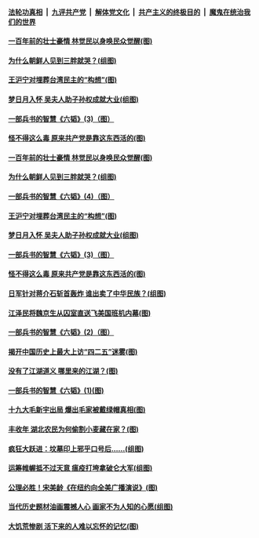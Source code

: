 

####  [法轮功真相](../../../../basic/blob/master/README.md?t=04271731) &nbsp;|&nbsp; [九评共产党](../../../../9ping.md/blob/master/README.md?t=04271731) &nbsp;|&nbsp; [解体党文化](../../../../jtdwh.md/blob/master/README.md?t=04271731)  &nbsp;|&nbsp; [共产主义的终极目的](../../../../gczydzjmd.md/blob/master/README.md?t=04271731) &nbsp;|&nbsp; [魔鬼在统治我们的世界](../../../../mgztzwmdsj.md/blob/master/README.md?t=04271731) 

#### [一百年前的壮士豪情 林觉民以身唤民众觉醒(图)](../pages/p6/928470.md?t=04271731) 

#### [为什么朝鲜人见到三胖就哭？(组图)](../pages/p6/931019.md?t=04271731) 

#### [王沪宁对埋葬台湾民主的“构想”(图)](../pages/p6/930009.md?t=04271731) 

#### [梦日月入怀 吴夫人助子孙权成就大业(组图)](../pages/p6/930945.md?t=04271731) 

#### [一部兵书的智慧《六韬》(3)（图）](../pages/p6/930886.md?t=04271731) 

#### [怪不得这么毒 原来共产党是靠这东西活的(图)](../pages/p6/931060.md?t=04271731) 

#### [一百年前的壮士豪情 林觉民以身唤民众觉醒(图)](../pages/p6/928470.md?t=04271731) 

#### [为什么朝鲜人见到三胖就哭？(组图)](../pages/p6/931019.md?t=04271731) 

#### [一部兵书的智慧《六韬》(4)（图）](../pages/p6/930888.md?t=04271731) 

#### [王沪宁对埋葬台湾民主的“构想”(图)](../pages/p6/930009.md?t=04271731) 

#### [梦日月入怀 吴夫人助子孙权成就大业(组图)](../pages/p6/930945.md?t=04271731) 

#### [一部兵书的智慧《六韬》(3)（图）](../pages/p6/930886.md?t=04271731) 

#### [怪不得这么毒 原来共产党是靠这东西活的(图)](../pages/p6/931060.md?t=04271731) 

#### [日军针对蒋介石斩首轰炸 谁出卖了中华民族？(组图)](../pages/p6/930567.md?t=04271731) 

#### [江泽民将魏京生从囚室直送飞美国班机内幕(图)](../pages/p6/930034.md?t=04271731) 

#### [一部兵书的智慧《六韬》(2)（图）](../pages/p6/930884.md?t=04271731) 

#### [揭开中国历史上最大上访“四二五”迷雾(图)](../pages/p6/927018.md?t=04271731) 

#### [没有了江湖道义 哪里来的江湖？(图)](../pages/p6/930568.md?t=04271731) 

#### [一部兵书的智慧《六韬》(1)(图)](../pages/p6/930869.md?t=04271731) 

#### [十九大毛新宇出局 爆出毛家被戴绿帽真相(图)](../pages/p6/930002.md?t=04271731) 

#### [丰收年 湖北农民为何偷割小麦藏在家？(图)](../pages/p6/930258.md?t=04271731) 

#### [疯狂大跃进：坟墓印上邪乎口号后……(组图)](../pages/p6/930255.md?t=04271731) 

#### [运筹帷幄抵不过天意 瘟疫打垮拿破仑大军(组图)](../pages/p6/930443.md?t=04271731) 

#### [公理必胜！宋美龄《在纽约向全美广播演说》(图)](../pages/p6/929680.md?t=04271731) 

#### [当代历史题材油画震撼人心 画家不为人知的心愿(组图)](../pages/p6/930613.md?t=04271731) 

#### [大饥荒惨剧 活下来的人难以忘怀的记忆(图)](../pages/p6/930546.md?t=04271731) 

